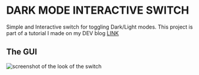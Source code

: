 # DARK MODE INTERACTIVE SWITCH
Simple and Interactive switch for toggling Dark/Light modes.
This project is part of a tutorial I made on my DEV blog [LINK](https://dev.to/miljkovicjovan/interactive-dark-mode-switch-for-your-website-using-css-and-javascript-jk4)

## The GUI 
![screenshot of the look of the switch](https://github.com/miljkovicjovan/darkmodeswitch/)
